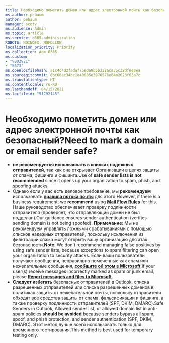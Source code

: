 ```yaml
---
title: Необходимо пометить домен или адрес электронной почты как безопасный?
ms.author: pebaum
author: pebaum
manager: scotv
ms.audience: Admin
ms.topic: article
ms.service: o365-administration
ROBOTS: NOINDEX, NOFOLLOW
localization_priority: Priority
ms.collection: Adm_O365
ms.custom:
- "9002921"
- "5673"
ms.openlocfilehash: a1c4c4d2fadaf75eda9b5b322aca35c32dfee8ea
ms.sourcegitcommit: 8bc60ec34bc1e40685e3976576e04a2623f63a7c
ms.translationtype: HT
ms.contentlocale: ru-RU
ms.lasthandoff: 04/15/2021
ms.locfileid: "51792145"
---
```

# <a name="need-to-mark-a-domain-or-email-sender-safe"></a><span data-ttu-id="7488e-102">Необходимо пометить домен или адрес электронной почты как безопасный?</span><span class="sxs-lookup"><span data-stu-id="7488e-102">Need to mark a domain or email sender safe?</span></span>

- <span data-ttu-id="7488e-103">**не рекомендуется использовать в списках надежных отправителей**, так как она открывает Организации в целях защиты от спама, фишинга и фишинга.</span><span class="sxs-lookup"><span data-stu-id="7488e-103">Use of **safe sender lists is not recommended** since it opens up your organization to spam, phish, and spoofing attacks.</span></span>
- <span data-ttu-id="7488e-104">Однако если у вас есть деловое требование, мы **рекомендуем** использовать **[правила потока почты](https://docs.microsoft.com/microsoft-365/security/office-365-security/create-safe-sender-lists-in-office-365?view=o365-worldwide#recommended-use-mail-flow-rules)** для этого.</span><span class="sxs-lookup"><span data-stu-id="7488e-104">However, if there is a business requirement, we **recommend** using **[Mail Flow Rules](https://docs.microsoft.com/microsoft-365/security/office-365-security/create-safe-sender-lists-in-office-365?view=o365-worldwide#recommended-use-mail-flow-rules)** for this.</span></span> <span data-ttu-id="7488e-105">Наше руководство обеспечивает проверку подлинности отправителя (проверяет, что отправляющий домен не был подделан).</span><span class="sxs-lookup"><span data-stu-id="7488e-105">Our guidance ensures sender authentication (verifies sending domain is not being spoofed).</span></span> <span data-ttu-id="7488e-106">**Примечание**: Мы не рекомендуем управлять ложными срабатываниями с помощью списков надежных отправителей, поскольку исключения из фильтрации спама могут открыть вашу организацию для атак безопасности.</span><span class="sxs-lookup"><span data-stu-id="7488e-106">**Note**: We don't recommend managing false positives by using safe sender lists, because exceptions to spam filtering can open your organization to security attacks.</span></span> <span data-ttu-id="7488e-107">Если ваши пользователи получают сообщения, неправильно помеченные как спам или нежелательные сообщения, **[сообщите об этом в Microsoft](https://protection.office.com/reportsubmission)**.</span><span class="sxs-lookup"><span data-stu-id="7488e-107">If your user(s) receive messages incorrectly marked as spam or junk email, please **[Report messages and files to Microsoft](https://protection.office.com/reportsubmission)**.</span></span>
- <span data-ttu-id="7488e-108">**Следует избегать** безопасных отправителей в Outlook, списка разрешенных отправителей или списка разрешенных доменов в политиках защиты от нежелательной почты, поскольку отправители обходят все средства защиты от спама, фальсификации и фишинга, а также проверку подлинности отправителей (SPF, DKIM, DMARC).</span><span class="sxs-lookup"><span data-stu-id="7488e-108">Safe Senders in Outlook, Allowed sender list, or allowed domain list in anti-spam policies **should be avoided** because senders bypass all spam, spoof, and phish protection, and sender authentication (SPF, DKIM, DMARC).</span></span> <span data-ttu-id="7488e-109">Этот метод лучше всего использовать только для временного тестирования.</span><span class="sxs-lookup"><span data-stu-id="7488e-109">This method is best used for temporary testing only.</span></span>
